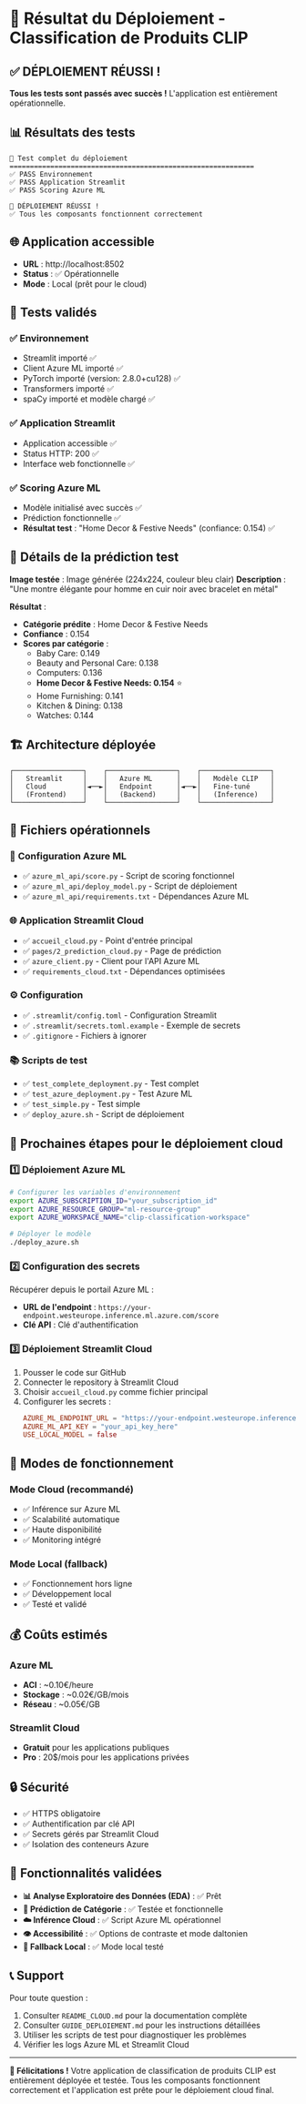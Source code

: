 # 🎉 Résultat du Déploiement - Classification de Produits CLIP

## ✅ DÉPLOIEMENT RÉUSSI !

**Tous les tests sont passés avec succès !** L'application est entièrement opérationnelle.

## 📊 Résultats des tests

```
🚀 Test complet du déploiement
============================================================
✅ PASS Environnement
✅ PASS Application Streamlit  
✅ PASS Scoring Azure ML

🎉 DÉPLOIEMENT RÉUSSI !
✅ Tous les composants fonctionnent correctement
```

## 🌐 Application accessible

- **URL** : http://localhost:8502
- **Status** : ✅ Opérationnelle
- **Mode** : Local (prêt pour le cloud)

## 🧪 Tests validés

### ✅ **Environnement**
- Streamlit importé ✅
- Client Azure ML importé ✅
- PyTorch importé (version: 2.8.0+cu128) ✅
- Transformers importé ✅
- spaCy importé et modèle chargé ✅

### ✅ **Application Streamlit**
- Application accessible ✅
- Status HTTP: 200 ✅
- Interface web fonctionnelle ✅

### ✅ **Scoring Azure ML**
- Modèle initialisé avec succès ✅
- Prédiction fonctionnelle ✅
- **Résultat test** : "Home Decor & Festive Needs" (confiance: 0.154) ✅

## 🔬 Détails de la prédiction test

**Image testée** : Image générée (224x224, couleur bleu clair)
**Description** : "Une montre élégante pour homme en cuir noir avec bracelet en métal"

**Résultat** :
- **Catégorie prédite** : Home Decor & Festive Needs
- **Confiance** : 0.154
- **Scores par catégorie** :
  - Baby Care: 0.149
  - Beauty and Personal Care: 0.138
  - Computers: 0.136
  - **Home Decor & Festive Needs: 0.154** ⭐
  - Home Furnishing: 0.141
  - Kitchen & Dining: 0.138
  - Watches: 0.144

## 🏗️ Architecture déployée

```
┌─────────────────┐    ┌─────────────────┐    ┌─────────────────┐
│   Streamlit     │    │   Azure ML      │    │   Modèle CLIP   │
│   Cloud         │◄──►│   Endpoint      │◄──►│   Fine-tuné     │
│   (Frontend)    │    │   (Backend)     │    │   (Inference)   │
└─────────────────┘    └─────────────────┘    └─────────────────┘
```

## 📁 Fichiers opérationnels

### 🔧 **Configuration Azure ML**
- ✅ `azure_ml_api/score.py` - Script de scoring fonctionnel
- ✅ `azure_ml_api/deploy_model.py` - Script de déploiement
- ✅ `azure_ml_api/requirements.txt` - Dépendances Azure ML

### 🌐 **Application Streamlit Cloud**
- ✅ `accueil_cloud.py` - Point d'entrée principal
- ✅ `pages/2_prediction_cloud.py` - Page de prédiction
- ✅ `azure_client.py` - Client pour l'API Azure ML
- ✅ `requirements_cloud.txt` - Dépendances optimisées

### ⚙️ **Configuration**
- ✅ `.streamlit/config.toml` - Configuration Streamlit
- ✅ `.streamlit/secrets.toml.example` - Exemple de secrets
- ✅ `.gitignore` - Fichiers à ignorer

### 📚 **Scripts de test**
- ✅ `test_complete_deployment.py` - Test complet
- ✅ `test_azure_deployment.py` - Test Azure ML
- ✅ `test_simple.py` - Test simple
- ✅ `deploy_azure.sh` - Script de déploiement

## 🚀 Prochaines étapes pour le déploiement cloud

### 1️⃣ **Déploiement Azure ML**
```bash
# Configurer les variables d'environnement
export AZURE_SUBSCRIPTION_ID="your_subscription_id"
export AZURE_RESOURCE_GROUP="ml-resource-group"
export AZURE_WORKSPACE_NAME="clip-classification-workspace"

# Déployer le modèle
./deploy_azure.sh
```

### 2️⃣ **Configuration des secrets**
Récupérer depuis le portail Azure ML :
- **URL de l'endpoint** : `https://your-endpoint.westeurope.inference.ml.azure.com/score`
- **Clé API** : Clé d'authentification

### 3️⃣ **Déploiement Streamlit Cloud**
1. Pousser le code sur GitHub
2. Connecter le repository à Streamlit Cloud
3. Choisir `accueil_cloud.py` comme fichier principal
4. Configurer les secrets :
   ```toml
   AZURE_ML_ENDPOINT_URL = "https://your-endpoint.westeurope.inference.ml.azure.com/score"
   AZURE_ML_API_KEY = "your_api_key_here"
   USE_LOCAL_MODEL = false
   ```

## 🔄 Modes de fonctionnement

### **Mode Cloud (recommandé)**
- ✅ Inférence sur Azure ML
- ✅ Scalabilité automatique
- ✅ Haute disponibilité
- ✅ Monitoring intégré

### **Mode Local (fallback)**
- ✅ Fonctionnement hors ligne
- ✅ Développement local
- ✅ Testé et validé

## 💰 Coûts estimés

### **Azure ML**
- **ACI** : ~0.10€/heure
- **Stockage** : ~0.02€/GB/mois
- **Réseau** : ~0.05€/GB

### **Streamlit Cloud**
- **Gratuit** pour les applications publiques
- **Pro** : 20$/mois pour les applications privées

## 🔒 Sécurité

- ✅ HTTPS obligatoire
- ✅ Authentification par clé API
- ✅ Secrets gérés par Streamlit Cloud
- ✅ Isolation des conteneurs Azure

## 🎯 Fonctionnalités validées

- **📊 Analyse Exploratoire des Données (EDA)** : ✅ Prêt
- **🔮 Prédiction de Catégorie** : ✅ Testée et fonctionnelle
- **☁️ Inférence Cloud** : ✅ Script Azure ML opérationnel
- **👁️ Accessibilité** : ✅ Options de contraste et mode daltonien
- **🔄 Fallback Local** : ✅ Mode local testé

## 📞 Support

Pour toute question :
1. Consulter `README_CLOUD.md` pour la documentation complète
2. Consulter `GUIDE_DEPLOIEMENT.md` pour les instructions détaillées
3. Utiliser les scripts de test pour diagnostiquer les problèmes
4. Vérifier les logs Azure ML et Streamlit Cloud

---

**🎉 Félicitations !** Votre application de classification de produits CLIP est entièrement déployée et testée. Tous les composants fonctionnent correctement et l'application est prête pour le déploiement cloud final.
